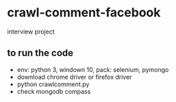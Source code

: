 # crawl-comment-facebook
interview project

## to run the code
- env: python 3, windown 10, pack: selenium, pymongo
- download chrome driver or firefox driver
- python crawlcomment.py
- check mongodb compass
